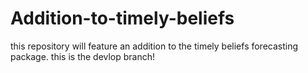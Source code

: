 # Addition-to-timely-beliefs
this repository will feature an addition to the timely beliefs forecasting package.
this is the devlop branch!
